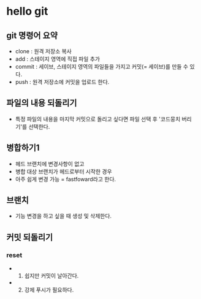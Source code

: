 # hello git

## git 명령어 요약

- clone : 원격 저장소 복사
- add : 스테이지 영역에 직접 파일 추가
- commit : 세이브, 스테이지 영역의 파일들을 가지고 커밋(= 세이브)를 만들 수 있다.
- push : 원격 저장소에 커밋을 업로드 한다.

## 파일의 내용 되돌리기
- 특정 파일의 내용을 마지막 커밋으로 돌리고 싶다면 파일 선택 후 '코드뭉치 버리기'를 선택한다.

## 병합하기1
- 헤드 브랜치에 변경사항이 없고
- 병합 대상 브랜치가 헤드로부터 시작한 경우
- 아주 쉽게 변경 가능 = fastfoward라고 한다.

## 브랜치
- 기능 변경을 하고 싶을 때 생성 및 삭제한다.

## 커밋 되돌리기

### reset

- 1. 쉽지만 커밋이 날아간다.
- 2. 강제 푸시가 필요하다.